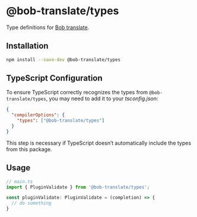 # @bob-translate/types

Type definitions for [Bob translate](https://bobtranslate.com/plugin/api/intro.html).

## Installation

```bash
npm install --save-dev @bob-translate/types
```

## TypeScript Configuration

To ensure TypeScript correctly recognizes the types from `@bob-translate/types`, you may need to add it to your _tsconfig.json_:

```json
{
  "compilerOptions": {
    "types": ["@bob-translate/types"]
  }
}
```

This step is necessary if TypeScript doesn’t automatically include the types from this package.

## Usage

```ts
// main.ts
import { PluginValidate } from '@bob-translate/types';

const pluginValidate: PluginValidate = (completion) => {
  // do something
}
```